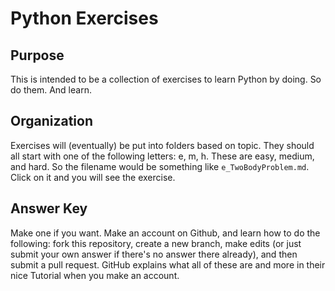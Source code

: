 # Python Exercises

## Purpose
This is intended to be a collection of exercises to learn Python by doing. So do them. And learn.

## Organization
Exercises will (eventually) be put into folders based on topic. They should all start with one of the following letters: e, m, h. These are easy, medium, and hard. So the filename would be something like `e_TwoBodyProblem.md`. Click on it and you will see the exercise.

## Answer Key
Make one if you want. Make an account on Github, and learn how to do the following: fork this repository, create a new branch, make edits (or just submit your own answer if there's no answer there already), and then submit a pull request. GitHub explains what all of these are and more in their nice Tutorial when you make an account.